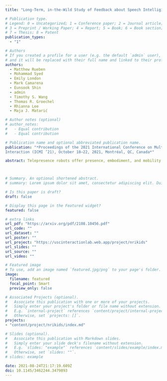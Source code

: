 ```yaml
---
title: "Long-Term, in-the-Wild Study of Feedback about Speech Intelligibility for K-12 Students Attending Class via a Telepresence Robot"

# Publication type.
# Legend: 0 = Uncategorized; 1 = Conference paper; 2 = Journal article;
# 3 = Preprint / Working Paper; 4 = Report; 5 = Book; 6 = Book section;
# 7 = Thesis; 8 = Patent
publication_types:
  - "1"

# Authors
# If you created a profile for a user (e.g. the default `admin` user), write the username (folder name) here
# and it will be replaced with their full name and linked to their profile.
authors:
  - Matthew Rueben
  - Mohammad Syed
  - Emily London
  - Mark Camarena
  - Eunsook Shin
  - admin
  - Timothy S. Wang
  - Thomas R. Groechel
  - Rhianna Lee
  - Maja J. Matarić

# Author notes (optional)
# author_notes:
#   - Equal contribution
#   - Equal contribution

# Publication name and optional abbreviated publication name.
publication: "*Proceedings of the 2021 International Conference on Multimodal
Interaction (ICMI ’21), October 18–22, 2021, Montréal, QC, Canada*"

abstract: Telepresence robots offer presence, embodiment, and mobility to remote users, making them promising options for homebound K-12 students. It is difficult, however, for robot operators to know how well they are being heard in remote and noisy classroom environments. One solution is to estimate the operator's speech intelligibility to their listeners in order to provide feedback about it to the operator. This work contributes the first evaluation of a speech intelligibility feedback system for homebound K-12 students attending class remotely. In our four long-term, in-the-wild deployments we found that students speak at different volumes instead of adjusting the robot's volume, and that detailed audio calibration and network latency feedback are needed. We also contribute the first findings about the types and frequencies of multimodal comprehension cues given to homebound students by listeners in the classroom. By annotating and categorizing over 700 cues, we found that the most common cue modalities were conversation turn timing and verbal content. Conversation turn timing cues occurred more frequently overall, whereas verbal content cues contained more information and might be the most frequent modality for negative cues. Our work provides recommendations for telepresence systems that could intervene to ensure that remote users are being heard.



# Summary. An optional shortened abstract.
# summary: Lorem ipsum dolor sit amet, consectetur adipiscing elit. Duis posuere tellus ac convallis placerat. Proin tincidunt magna sed ex sollicitudin condimentum.

# Is this paper is draft?
draft: false

# Display this page in the Featured widget?
featured: false

# extra links
url_pdf: "https://arxiv.org/pdf/2108.10456.pdf"
url_code: ""
url_dataset: ""
url_poster: ""
url_project: "https://uscinteractionlab.web.app/project/nrikids"
url_slides: ""
url_source: ""
url_video: ""

# Featured image
# To use, add an image named `featured.jpg/png` to your page's folder.
image:
  filename: featured
  focal_point: Smart
  preview_only: false

# Associated Projects (optional).
#   Associate this publication with one or more of your projects.
#   Simply enter your project's folder or file name without extension.
#   E.g. `internal-project` references `content/project/internal-project/index.md`.
#   Otherwise, set `projects: []`.
projects:
- "content/project/nrikids/index.md"

# Slides (optional).
#   Associate this publication with Markdown slides.
#   Simply enter your slide deck's filename without extension.
#   E.g. `slides: "example"` references `content/slides/example/index.md`.
#   Otherwise, set `slides: ""`.
# slides: example

date: 2021-08-24T21:17:19.609Z
doi: 10.1145/3462244.3479893
---
```


<!-- {{% callout note %}}
Click the *Cite* button above to demo the feature to enable visitors to import publication metadata into their reference management software.
{{% /callout %}}

{{% callout note %}}
Create your slides in Markdown - click the *Slides* button to check out the example.
{{% /callout %}}

Supplementary notes can be added here, including [code, math, and images](https://wowchemy.com/docs/writing-markdown-latex/). -->
